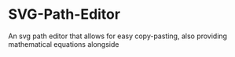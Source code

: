 # SVG-Path-Editor
An svg path editor that allows for easy copy-pasting, also providing mathematical equations alongside
